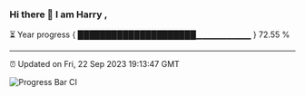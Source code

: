 ### Hi there 👋 I am Harry , 

⏳ Year progress { █████████████████████▁▁▁▁▁▁▁▁▁ } 72.55 %

---

⏰ Updated on Fri, 22 Sep 2023 19:13:47 GMT

![Progress Bar CI](https://github.com/duykhang68/duykhang68/workflows/Progress%20Bar%20CI/badge.svg)
